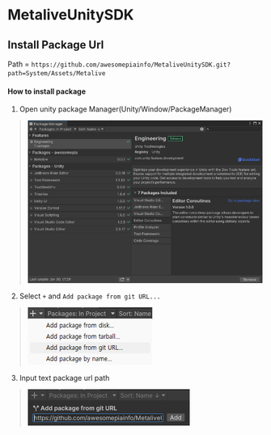 # MetaliveUnitySDK








## Install Package Url
Path = `https://github.com/awesomepiainfo/MetaliveUnitySDK.git?path=System/Assets/Metalive`

#### How to install package
1. Open unity package Manager(Unity/Window/PackageManager)

>![image](./Src/package_manager.png)


2. Select `+` and `Add package from git URL...`

>![image](./Src/select_plus.png)

3. Input text package url path

>![image](./Src/package_url.png)